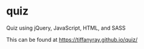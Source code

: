# quiz
Quiz using jQuery, JavaScript, HTML, and SASS

This can be found at https://tiffanyray.github.io/quiz/
